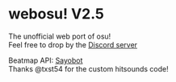 # webosu! V2.5
The unofficial web port of osu!<br>
Feel free to drop by the [Discord server](https://discord.gg/gHgcR92QMy)

Beatmap API: [Sayobot](https://osu.sayobot.cn)<br>
Thanks @txst54 for the custom hitsounds code!
